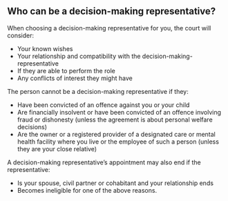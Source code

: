 ##  Who can be a decision-making representative?

When choosing a decision-making representative for you, the court will
consider:

  * Your known wishes 
  * Your relationship and compatibility with the decision-making-representative 
  * If they are able to perform the role 
  * Any conflicts of interest they might have 

The person cannot be a decision-making representative if they:

  * Have been convicted of an offence against you or your child 
  * Are financially insolvent or have been convicted of an offence involving fraud or dishonesty (unless the agreement is about personal welfare decisions) 
  * Are the owner or a registered provider of a designated care or mental health facility where you live or the employee of such a person (unless they are your close relative) 

A decision-making representative’s appointment may also end if the
representative:

  * Is your spouse, civil partner or cohabitant and your relationship ends 
  * Becomes ineligible for one of the above reasons. 
